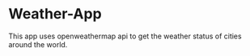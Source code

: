 # Weather-App

This app uses openweathermap api to get the weather status of cities around the world.
